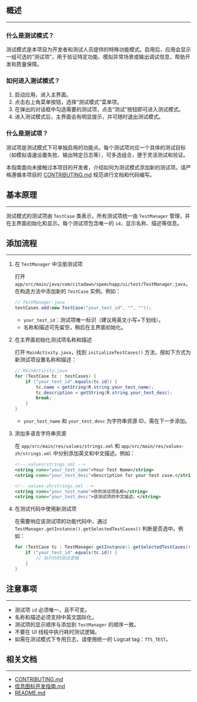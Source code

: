 ## 概述

---

### 什么是测试模式？

测试模式是本项目为开发者和测试人员提供的特殊功能模式。启用后，应用会显示一组可选的“测试项”，用于验证特定功能、模拟异常场景或输出调试信息，帮助开发和质量保障。

### 如何进入测试模式？

1. 启动应用，进入主界面。
2. 点击右上角菜单按钮，选择“测试模式”菜单项。
3. 在弹出的对话框中勾选需要的测试项，点击“测试”按钮即可进入测试模式。
4. 进入测试模式后，主界面会有明显提示，并可随时退出测试模式。

### 什么是测试项？

测试项是测试模式下可单独启用的功能点。每个测试项对应一个具体的测试目标（如模拟语速设置失败、输出特定日志等），可多选组合，便于灵活测试和验证。

本指南面向未接触过本项目的开发者，介绍如何为测试模式添加新的测试项。请严格遵循本项目的 [CONTRIBUTING.md](./CONTRIBUTING.md) 规范进行文档和代码编写。

## 基本原理

---

测试模式的测试项由 `TestCase` 类表示，所有测试项统一由 `TestManager` 管理，并在主界面初始化和显示。每个测试项包含唯一的 `id`、显示名称、描述等信息。

## 添加流程

---

1. 在 `TestManager` 中注册测试项
   
   打开 `app/src/main/java/com/citadawn/speechapp/ui/test/TestManager.java`，在构造方法中添加新的 `TestCase` 实例。例如：
   
   ```java
   // TestManager.java
   testCases.add(new TestCase("your_test_id", "", ""));
   ```
   
   - `your_test_id`：测试项唯一标识（建议用英文小写+下划线）。
   - 名称和描述可先留空，稍后在主界面初始化。

2. 在主界面初始化测试项名称和描述
   
   打开 `MainActivity.java`，找到 `initializeTestCases()` 方法，按如下方式为新测试项设置名称和描述：
   
   ```java
   // MainActivity.java
   for (TestCase tc : testCases) {
       if ("your_test_id".equals(tc.id)) {
           tc.name = getString(R.string.your_test_name);
           tc.description = getString(R.string.your_test_desc);
           break;
       }
   }
   ```
   
   - `your_test_name` 和 `your_test_desc` 为字符串资源 ID，需在下一步添加。

3. 添加多语言字符串资源
   
   在 `app/src/main/res/values/strings.xml` 和 `app/src/main/res/values-zh/strings.xml` 中分别添加英文和中文描述。例如：
   
   ```xml
   <!-- values/strings.xml -->
   <string name="your_test_name">Your Test Name</string>
   <string name="your_test_desc">Description for your test case.</string>
   
   <!-- values-zh/strings.xml -->
   <string name="your_test_name">你的测试项名称</string>
   <string name="your_test_desc">该测试项的中文描述。</string>
   ```

4. 在测试代码中使用新测试项
   
   在需要响应该测试项的功能代码中，通过 `TestManager.getInstance().getSelectedTestCases()` 判断是否选中。例如：
   
   ```java
   for (TestCase tc : TestManager.getInstance().getSelectedTestCases()) {
       if ("your_test_id".equals(tc.id)) {
           // 执行你的测试逻辑
       }
   }
   ```

## 注意事项

---

- 测试项 `id` 必须唯一，且不可变。
- 名称和描述必须支持中英文国际化。
- 测试项的显示顺序与添加到 `TestManager` 的顺序一致。
- 不要在 UI 线程中执行耗时测试逻辑。
- 如需在测试模式下专用日志，请使用统一的 Logcat tag：`TTS_TEST`。

## 相关文档

---

- [CONTRIBUTING.md](./CONTRIBUTING.md)
- [信息图标开发指南.md](./信息图标开发指南.md)
- [README.md](./README.md) 